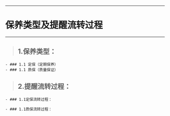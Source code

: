 ------------------------
# 保养类型及提醒流转过程
------------------------

> ## 1.保养类型：  

    - ### 1.1 定保（定期保养）
    - ### 1.1 质保（质量保证）
    
> ## 2.提醒流转过程：  

    - ### 1.1定保流转过程：
    
    - ### 1.1质保流转过程：
